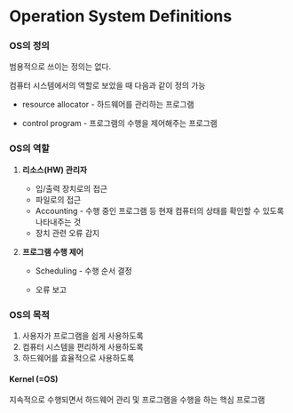 # Operation System Definitions

### OS의 정의

범용적으로 쓰이는 정의는 없다.

컴퓨터 시스템에서의 역할로 보았을 때 다음과 같이 정의 가능

- resource allocator - 하드웨어를 관리하는 프로그램

- control program - 프로그램의 수행을 제어해주는 프로그램

  

### OS의 역할

1. **리소스(HW) 관리자**

   - 입/출력 장치로의 접근
   - 파일로의 접근
   - Accounting - 수행 중인 프로그램 등 현재 컴퓨터의 상태를 확인할 수 있도록 나타내주는 것
   - 장치 관련 오류 감지
   
2. **프로그램 수행 제어**

   - Scheduling - 수행 순서 결정

   - 오류 보고

     

### OS의 목적

1. 사용자가 프로그램을 쉽게 사용하도록
2. 컴퓨터 시스템을 편리하게 사용하도록
3. 하드웨어를 효율적으로 사용하도록



#### Kernel (=OS)

지속적으로 수행되면서 하드웨어 관리 및 프로그램을 수행을 하는 핵심 프로그램